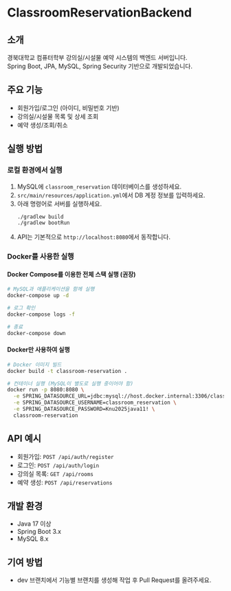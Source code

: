 # ClassroomReservationBackend

## 소개
경북대학교 컴퓨터학부 강의실/시설물 예약 시스템의 백엔드 서버입니다.  
Spring Boot, JPA, MySQL, Spring Security 기반으로 개발되었습니다.

## 주요 기능
- 회원가입/로그인 (아이디, 비밀번호 기반)
- 강의실/시설물 목록 및 상세 조회
- 예약 생성/조회/취소

## 실행 방법

### 로컬 환경에서 실행

1. MySQL에 `classroom_reservation` 데이터베이스를 생성하세요.
2. `src/main/resources/application.yml`에서 DB 계정 정보를 입력하세요.
3. 아래 명령어로 서버를 실행하세요.
   ```bash
   ./gradlew build
   ./gradlew bootRun
   ```
4. API는 기본적으로 `http://localhost:8080`에서 동작합니다.

### Docker를 사용한 실행

#### Docker Compose를 이용한 전체 스택 실행 (권장)
```bash
# MySQL과 애플리케이션을 함께 실행
docker-compose up -d

# 로그 확인
docker-compose logs -f

# 종료
docker-compose down
```

#### Docker만 사용하여 실행
```bash
# Docker 이미지 빌드
docker build -t classroom-reservation .

# 컨테이너 실행 (MySQL이 별도로 실행 중이어야 함)
docker run -p 8080:8080 \
  -e SPRING_DATASOURCE_URL=jdbc:mysql://host.docker.internal:3306/classroom_reservation?serverTimezone=Asia/Seoul \
  -e SPRING_DATASOURCE_USERNAME=classroom_reservation \
  -e SPRING_DATASOURCE_PASSWORD=Knu2025java11! \
  classroom-reservation
```

## API 예시

- 회원가입: `POST /api/auth/register`
- 로그인: `POST /api/auth/login`
- 강의실 목록: `GET /api/rooms`
- 예약 생성: `POST /api/reservations`

## 개발 환경
- Java 17 이상
- Spring Boot 3.x
- MySQL 8.x

## 기여 방법
- dev 브랜치에서 기능별 브랜치를 생성해 작업 후 Pull Request를 올려주세요.